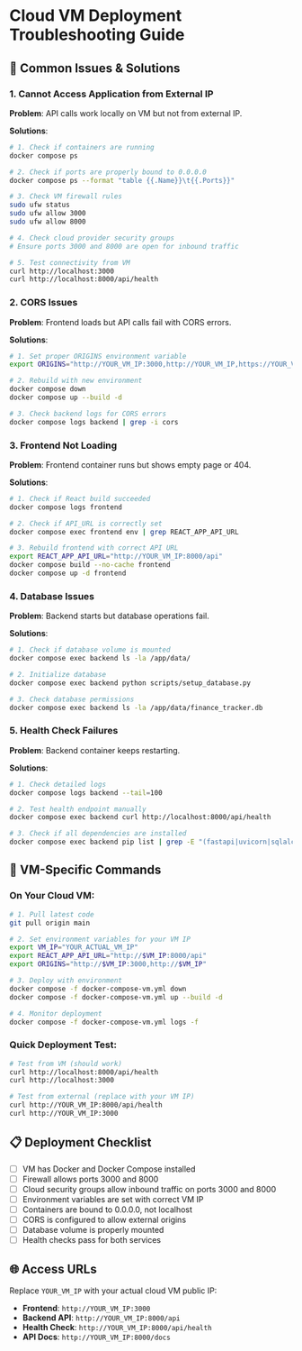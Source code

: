 # Cloud VM Deployment Troubleshooting Guide

## 🚨 Common Issues & Solutions

### 1. **Cannot Access Application from External IP**

**Problem**: API calls work locally on VM but not from external IP.

**Solutions**:
```bash
# 1. Check if containers are running
docker compose ps

# 2. Check if ports are properly bound to 0.0.0.0
docker compose ps --format "table {{.Name}}\t{{.Ports}}"

# 3. Check VM firewall rules
sudo ufw status
sudo ufw allow 3000
sudo ufw allow 8000

# 4. Check cloud provider security groups
# Ensure ports 3000 and 8000 are open for inbound traffic

# 5. Test connectivity from VM
curl http://localhost:3000
curl http://localhost:8000/api/health
```

### 2. **CORS Issues**

**Problem**: Frontend loads but API calls fail with CORS errors.

**Solutions**:
```bash
# 1. Set proper ORIGINS environment variable
export ORIGINS="http://YOUR_VM_IP:3000,http://YOUR_VM_IP,https://YOUR_VM_IP"

# 2. Rebuild with new environment
docker compose down
docker compose up --build -d

# 3. Check backend logs for CORS errors
docker compose logs backend | grep -i cors
```

### 3. **Frontend Not Loading**

**Problem**: Frontend container runs but shows empty page or 404.

**Solutions**:
```bash
# 1. Check if React build succeeded
docker compose logs frontend

# 2. Check if API_URL is correctly set
docker compose exec frontend env | grep REACT_APP_API_URL

# 3. Rebuild frontend with correct API URL
export REACT_APP_API_URL="http://YOUR_VM_IP:8000/api"
docker compose build --no-cache frontend
docker compose up -d frontend
```

### 4. **Database Issues**

**Problem**: Backend starts but database operations fail.

**Solutions**:
```bash
# 1. Check if database volume is mounted
docker compose exec backend ls -la /app/data/

# 2. Initialize database
docker compose exec backend python scripts/setup_database.py

# 3. Check database permissions
docker compose exec backend ls -la /app/data/finance_tracker.db
```

### 5. **Health Check Failures**

**Problem**: Backend container keeps restarting.

**Solutions**:
```bash
# 1. Check detailed logs
docker compose logs backend --tail=100

# 2. Test health endpoint manually
docker compose exec backend curl http://localhost:8000/api/health

# 3. Check if all dependencies are installed
docker compose exec backend pip list | grep -E "(fastapi|uvicorn|sqlalchemy)"
```

## 🔧 **VM-Specific Commands**

### On Your Cloud VM:

```bash
# 1. Pull latest code
git pull origin main

# 2. Set environment variables for your VM IP
export VM_IP="YOUR_ACTUAL_VM_IP"
export REACT_APP_API_URL="http://$VM_IP:8000/api"
export ORIGINS="http://$VM_IP:3000,http://$VM_IP"

# 3. Deploy with environment
docker compose -f docker-compose-vm.yml down
docker compose -f docker-compose-vm.yml up --build -d

# 4. Monitor deployment
docker compose -f docker-compose-vm.yml logs -f
```

### Quick Deployment Test:

```bash
# Test from VM (should work)
curl http://localhost:8000/api/health
curl http://localhost:3000

# Test from external (replace with your VM IP)
curl http://YOUR_VM_IP:8000/api/health
curl http://YOUR_VM_IP:3000
```

## 📋 **Deployment Checklist**

- [ ] VM has Docker and Docker Compose installed
- [ ] Firewall allows ports 3000 and 8000
- [ ] Cloud security groups allow inbound traffic on ports 3000 and 8000
- [ ] Environment variables are set with correct VM IP
- [ ] Containers are bound to 0.0.0.0, not localhost
- [ ] CORS is configured to allow external origins
- [ ] Database volume is properly mounted
- [ ] Health checks pass for both services

## 🌐 **Access URLs**

Replace `YOUR_VM_IP` with your actual cloud VM public IP:

- **Frontend**: `http://YOUR_VM_IP:3000`
- **Backend API**: `http://YOUR_VM_IP:8000/api`
- **Health Check**: `http://YOUR_VM_IP:8000/api/health`
- **API Docs**: `http://YOUR_VM_IP:8000/docs`
